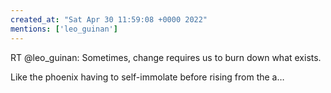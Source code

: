```yaml
---
created_at: "Sat Apr 30 11:59:08 +0000 2022"
mentions: ['leo_guinan']
---
```


RT @leo_guinan: Sometimes, change requires us to burn down what exists. 

Like the phoenix having to self-immolate before rising from the a…